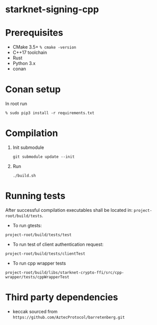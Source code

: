 # starknet-signing-cpp

# Prerequisites
- CMake 3.5+ ```% cmake -version```
- C++17 toolchain
- Rust
- Python 3.x
- conan

# Conan setup
In root run 
```
% sudo pip3 install -r requirements.txt
```

# Compilation
1)  Init submodule
    ```
    git submodule update --init
    ```

2)  Run
    ```
    ./build.sh
    ```
    
# Running tests

After successful compilation executables shall be located in: `project-root/build/tests`.

- To run gtests:
```
project-root/build/tests/test
```

- To run test of client authentication request:
```
project-root/build/tests/clientTest
```

- To run cpp wrapper tests
```
project-root/build/libs/starknet-crypto-ffi/src/cpp-wrapper/tests/cppWrapperTest
```

# Third party dependencies
- keccak sourced from `https://github.com/AztecProtocol/barretenberg.git`
